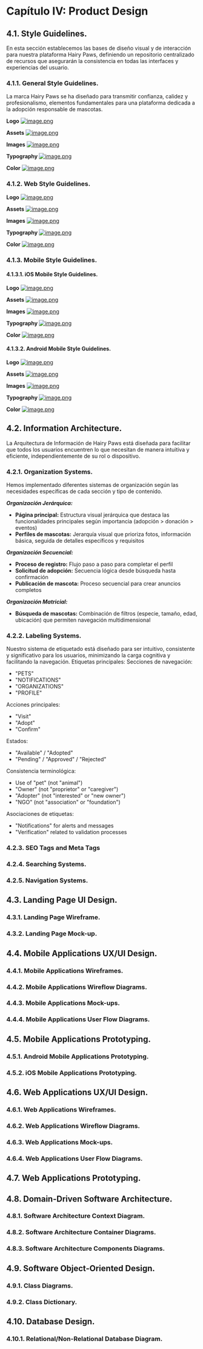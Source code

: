 # Capítulo IV: Product Design
## 4.1. Style Guidelines.
En esta sección establecemos las bases de diseño visual y de interacción para nuestra plataforma Hairy Paws, definiendo un repositorio centralizado de recursos que asegurarán la consistencia en todas las interfaces y experiencias del usuario.
### 4.1.1. General Style Guidelines.

La marca Hairy Paws se ha diseñado para transmitir confianza, calidez y profesionalismo, elementos fundamentales para una plataforma dedicada a la adopción responsable de mascotas.

**Logo**
[![image.png](https://i.postimg.cc/Pry3jn7r/image.png)](https://postimg.cc/Yh4f6ZkJ)

**Assets**
[![image.png](https://i.postimg.cc/nrkkpq0w/image.png)](https://postimg.cc/N2KTx2h1)

**Images**
[![image.png](https://i.postimg.cc/VsB4qcmB/image.png)](https://postimg.cc/NLF1tSy5)

**Typography**
[![image.png](https://i.postimg.cc/4yJ6Lmsv/image.png)](https://postimg.cc/MMFfXZcX)

**Color**
[![image.png](https://i.postimg.cc/d348zwVb/image.png)](https://postimg.cc/rRR046Wj)

### 4.1.2. Web Style Guidelines.

**Logo**
[![image.png](https://i.postimg.cc/Pry3jn7r/image.png)](https://postimg.cc/Yh4f6ZkJ)

**Assets**
[![image.png](https://i.postimg.cc/nrkkpq0w/image.png)](https://postimg.cc/N2KTx2h1)

**Images**
[![image.png](https://i.postimg.cc/VsB4qcmB/image.png)](https://postimg.cc/NLF1tSy5)

**Typography**
[![image.png](https://i.postimg.cc/4yJ6Lmsv/image.png)](https://postimg.cc/MMFfXZcX)

**Color**
[![image.png](https://i.postimg.cc/d348zwVb/image.png)](https://postimg.cc/rRR046Wj)

### 4.1.3. Mobile Style Guidelines.
#### 4.1.3.1. iOS Mobile Style Guidelines.

**Logo**
[![image.png](https://i.postimg.cc/Pry3jn7r/image.png)](https://postimg.cc/Yh4f6ZkJ)

**Assets**
[![image.png](https://i.postimg.cc/nrkkpq0w/image.png)](https://postimg.cc/N2KTx2h1)

**Images**
[![image.png](https://i.postimg.cc/VsB4qcmB/image.png)](https://postimg.cc/NLF1tSy5)

**Typography**
[![image.png](https://i.postimg.cc/4yJ6Lmsv/image.png)](https://postimg.cc/MMFfXZcX)

**Color**
[![image.png](https://i.postimg.cc/d348zwVb/image.png)](https://postimg.cc/rRR046Wj)

#### 4.1.3.2. Android Mobile Style Guidelines.

**Logo**
[![image.png](https://i.postimg.cc/Pry3jn7r/image.png)](https://postimg.cc/Yh4f6ZkJ)

**Assets**
[![image.png](https://i.postimg.cc/nrkkpq0w/image.png)](https://postimg.cc/N2KTx2h1)

**Images**
[![image.png](https://i.postimg.cc/VsB4qcmB/image.png)](https://postimg.cc/NLF1tSy5)

**Typography**
[![image.png](https://i.postimg.cc/4yJ6Lmsv/image.png)](https://postimg.cc/MMFfXZcX)

**Color**
[![image.png](https://i.postimg.cc/d348zwVb/image.png)](https://postimg.cc/rRR046Wj)

## 4.2. Information Architecture.
La Arquitectura de Información de Hairy Paws está diseñada para facilitar que todos los usuarios encuentren lo que necesitan de manera intuitiva y eficiente, independientemente de su rol o dispositivo.

### 4.2.1. Organization Systems.

Hemos implementado diferentes sistemas de organización según las necesidades específicas de cada sección y tipo de contenido.

**_Organización Jerárquica:_**

- **Página principal:** Estructura visual jerárquica que destaca las funcionalidades principales según importancia (adopción > donación > eventos)
- **Perfiles de mascotas:** Jerarquía visual que prioriza fotos, información básica, seguida de detalles específicos y requisitos

**_Organización Secuencial:_**

- **Proceso de registro:** Flujo paso a paso para completar el perfil
- **Solicitud de adopción:** Secuencia lógica desde búsqueda hasta confirmación
- **Publicación de mascota:** Proceso secuencial para crear anuncios completos

**_Organización Matricial:_**

- **Búsqueda de mascotas:** Combinación de filtros (especie, tamaño, edad, ubicación) que permiten navegación multidimensional

### 4.2.2. Labeling Systems.

Nuestro sistema de etiquetado está diseñado para ser intuitivo, consistente y significativo para los usuarios, minimizando la carga cognitiva y facilitando la navegación.
Etiquetas principales:
Secciones de navegación:

- "PETS" 
- "NOTIFICATIONS"
- "ORGANIZATIONS"
- "PROFILE"

Acciones principales:

- "Visit"
- "Adopt"
- "Confirm"

Estados:

- "Available" / "Adopted"
- "Pending" / "Approved" / "Rejected"

Consistencia terminológica:

- Use of "pet" (not "animal")
- "Owner" (not "proprietor" or "caregiver")
- "Adopter" (not "interested" or "new owner")
- "NGO" (not "association" or "foundation")

Asociaciones de etiquetas:

- "Notifications" for alerts and messages
- "Verification" related to validation processes



### 4.2.3. SEO Tags and Meta Tags



### 4.2.4. Searching Systems.



### 4.2.5. Navigation Systems.

## 4.3. Landing Page UI Design.
### 4.3.1. Landing Page Wireframe.
### 4.3.2. Landing Page Mock-up.

## 4.4. Mobile Applications UX/UI Design.
### 4.4.1. Mobile Applications Wireframes.
### 4.4.2. Mobile Applications Wireflow Diagrams.
### 4.4.3. Mobile Applications Mock-ups.
### 4.4.4. Mobile Applications User Flow Diagrams.

## 4.5. Mobile Applications Prototyping.
### 4.5.1. Android Mobile Applications Prototyping.
### 4.5.2. iOS Mobile Applications Prototyping.

## 4.6. Web Applications UX/UI Design.
### 4.6.1. Web Applications Wireframes.
### 4.6.2. Web Applications Wireflow Diagrams.
### 4.6.3. Web Applications Mock-ups.
### 4.6.4. Web Applications User Flow Diagrams.

## 4.7. Web Applications Prototyping.

## 4.8. Domain-Driven Software Architecture.
### 4.8.1. Software Architecture Context Diagram.
### 4.8.2. Software Architecture Container Diagrams.
### 4.8.3. Software Architecture Components Diagrams.

## 4.9. Software Object-Oriented Design.
### 4.9.1. Class Diagrams.
### 4.9.2. Class Dictionary.

## 4.10. Database Design.
### 4.10.1. Relational/Non-Relational Database Diagram.


